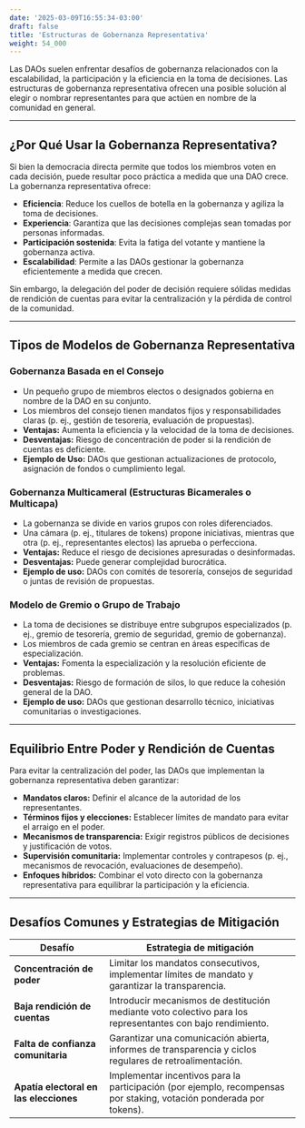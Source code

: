```yaml
---
date: '2025-03-09T16:55:34-03:00'
draft: false
title: 'Estructuras de Gobernanza Representativa'
weight: 54_000
---
```


Las DAOs suelen enfrentar desafíos de gobernanza relacionados con la escalabilidad, la participación y la eficiencia en la toma de decisiones. Las estructuras de gobernanza representativa ofrecen una posible solución al elegir o nombrar representantes para que actúen en nombre de la comunidad en general.

---

## **¿Por Qué Usar la Gobernanza Representativa?**

Si bien la democracia directa permite que todos los miembros voten en cada decisión, puede resultar poco práctica a medida que una DAO crece. La gobernanza representativa ofrece:

- **Eficiencia**: Reduce los cuellos de botella en la gobernanza y agiliza la toma de decisiones.
- **Experiencia**: Garantiza que las decisiones complejas sean tomadas por personas informadas.
- **Participación sostenida**: Evita la fatiga del votante y mantiene la gobernanza activa.
- **Escalabilidad**: Permite a las DAOs gestionar la gobernanza eficientemente a medida que crecen.

Sin embargo, la delegación del poder de decisión requiere sólidas medidas de rendición de cuentas para evitar la centralización y la pérdida de control de la comunidad.

---

## **Tipos de Modelos de Gobernanza Representativa**

### **Gobernanza Basada en el Consejo**
- Un pequeño grupo de miembros electos o designados gobierna en nombre de la DAO en su conjunto.
- Los miembros del consejo tienen mandatos fijos y responsabilidades claras (p. ej., gestión de tesorería, evaluación de propuestas).
- **Ventajas:** Aumenta la eficiencia y la velocidad de la toma de decisiones.
- **Desventajas:** Riesgo de concentración de poder si la rendición de cuentas es deficiente.
- **Ejemplo de Uso:** DAOs que gestionan actualizaciones de protocolo, asignación de fondos o cumplimiento legal.


### **Gobernanza Multicameral (Estructuras Bicamerales o Multicapa)**
- La gobernanza se divide en varios grupos con roles diferenciados.
- Una cámara (p. ej., titulares de tokens) propone iniciativas, mientras que otra (p. ej., representantes electos) las aprueba o perfecciona.
- **Ventajas:** Reduce el riesgo de decisiones apresuradas o desinformadas. 
- **Desventajas:** Puede generar complejidad burocrática.
- **Ejemplo de uso:** DAOs con comités de tesorería, consejos de seguridad o juntas de revisión de propuestas.

### **Modelo de Gremio o Grupo de Trabajo**
- La toma de decisiones se distribuye entre subgrupos especializados (p. ej., gremio de tesorería, gremio de seguridad, gremio de gobernanza).
- Los miembros de cada gremio se centran en áreas específicas de especialización.
- **Ventajas:** Fomenta la especialización y la resolución eficiente de problemas.
- **Desventajas:** Riesgo de formación de silos, lo que reduce la cohesión general de la DAO.
- **Ejemplo de uso:** DAOs que gestionan desarrollo técnico, iniciativas comunitarias o investigaciones.

---

## **Equilibrio Entre Poder y Rendición de Cuentas**

Para evitar la centralización del poder, las DAOs que implementan la gobernanza representativa deben garantizar:

- **Mandatos claros:** Definir el alcance de la autoridad de los representantes. 
- **Términos fijos y elecciones:** Establecer límites de mandato para evitar el arraigo en el poder.
- **Mecanismos de transparencia:** Exigir registros públicos de decisiones y justificación de votos.
- **Supervisión comunitaria:** Implementar controles y contrapesos (p. ej., mecanismos de revocación, evaluaciones de desempeño).
- **Enfoques híbridos:** Combinar el voto directo con la gobernanza representativa para equilibrar la participación y la eficiencia.

---

## **Desafíos Comunes y Estrategias de Mitigación**

| **Desafío** | **Estrategia de mitigación** |
|--------------|----------------------|
| **Concentración de poder** | Limitar los mandatos consecutivos, implementar límites de mandato y garantizar la transparencia. |
| **Baja rendición de cuentas** | Introducir mecanismos de destitución mediante voto colectivo para los representantes con bajo rendimiento. |
| **Falta de confianza comunitaria** | Garantizar una comunicación abierta, informes de transparencia y ciclos regulares de retroalimentación. |
| **Apatía electoral en las elecciones** | Implementar incentivos para la participación (por ejemplo, recompensas por staking, votación ponderada por tokens). |